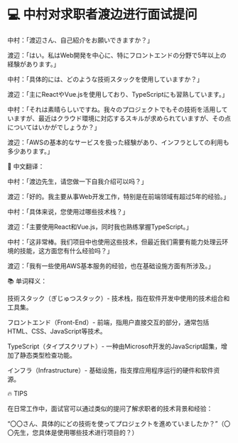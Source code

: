 # 💻 中村对求职者渡边进行面试提问

中村：「渡辺さん、自己紹介をお願いできますか？」

渡辺：「はい。私はWeb開発を中心に、特にフロントエンドの分野で5年以上の経験があります。」

中村：「具体的には、どのような技術スタックを使用していますか？」

渡辺：「主にReactやVue.jsを使用しており、TypeScriptにも習熟しています。」

中村：「それは素晴らしいですね。我々のプロジェクトでもその技術を活用していますが、最近はクラウド環境に対応するスキルが求められていますが、その点についてはいかがでしょうか？」

渡辺：「AWSの基本的なサービスを扱った経験があり、インフラとしての利用も多少あります。」

📝 中文翻译：

中村：「渡边先生，请您做一下自我介绍可以吗？」

渡辺：「好的。我主要从事Web开发工作，特别是在前端领域有超过5年的经验。」

中村：「具体来说，您使用过哪些技术栈？」

渡辺：「主要使用React和Vue.js，同时我也熟练掌握TypeScript。」

中村：「这非常棒。我们项目中也使用这些技术，但最近我们需要有能力处理云环境的技能，这方面您有什么经验吗？」

渡辺：「我有一些使用AWS基本服务的经验，也在基础设施方面有所涉及。」

📚 单词释义：

技術スタック（ぎじゅつスタック）- 技术栈，指在软件开发中使用的技术组合和工具集。

フロントエンド（Front-End）- 前端，指用户直接交互的部分，通常包括HTML、CSS、JavaScript等技术。

TypeScript（タイプスクリプト）- 一种由Microsoft开发的JavaScript超集，增加了静态类型检查功能。

インフラ（Infrastructure）- 基础设施，指支撑应用程序运行的硬件和软件资源。

🔥 TIPS

在日常工作中，面试官可以通过类似的提问了解求职者的技术背景和经验：

“〇〇さん、具体的にどの技術を使ってプロジェクトを進めていましたか？”（〇〇先生，您具体是使用哪些技术进行项目的？）
